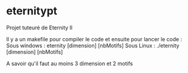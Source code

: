 # eternitypt
Projet tuteuré de Eternity II

Il y a un makefile pour compiler le code et ensuite pour lancer le code :
Sous windows : eternity [dimension] [nbMotifs]
Sous Linux : ./eternity [dimension] [nbMotifs]

A savoir qu'il faut au moins 3 dimension et 2 motifs
